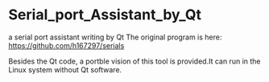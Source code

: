 # Serial_port_Assistant_by_Qt
a serial port assistant writing by Qt
The original program is here: https://github.com/h167297/serials

Besides the Qt code, a portble vision of this tool is provided.It can run in the Linux system without Qt software.
